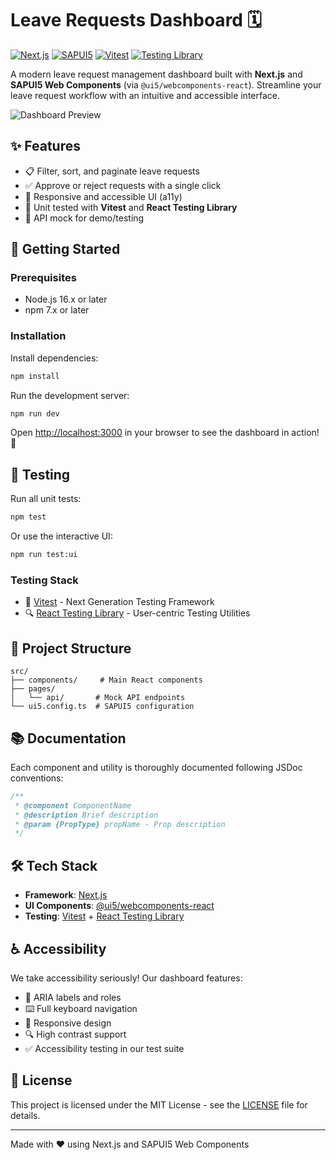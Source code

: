 # Leave Requests Dashboard 🗓️

[![Next.js](https://img.shields.io/badge/Next.js-black?style=flat-square&logo=next.js)](https://nextjs.org/)
[![SAPUI5](https://img.shields.io/badge/SAPUI5-0063B1?style=flat-square&logo=sap)](https://sap.github.io/ui5-webcomponents/)
[![Vitest](https://img.shields.io/badge/Vitest-729B1B?style=flat-square&logo=vitest)](https://vitest.dev/)
[![Testing Library](https://img.shields.io/badge/Testing_Library-E33332?style=flat-square&logo=testing-library)](https://testing-library.com/)

A modern leave request management dashboard built with **Next.js** and **SAPUI5 Web Components** (via `@ui5/webcomponents-react`). Streamline your leave request workflow with an intuitive and accessible interface.

![Dashboard Preview](https://via.placeholder.com/800x400?text=Dashboard+Preview)

## ✨ Features

- 📋 Filter, sort, and paginate leave requests
- ✅ Approve or reject requests with a single click
- 📱 Responsive and accessible UI (a11y)
- 🧪 Unit tested with **Vitest** and **React Testing Library**
- 🔄 API mock for demo/testing

## 🚀 Getting Started

### Prerequisites

- Node.js 16.x or later
- npm 7.x or later

### Installation

Install dependencies:
```bash
npm install
```

Run the development server:
```bash
npm run dev
```

Open [http://localhost:3000](http://localhost:3000) in your browser to see the dashboard in action! 🎉

## 🧪 Testing

Run all unit tests:
```bash
npm test
```

Or use the interactive UI:
```bash
npm run test:ui
```

### Testing Stack
- 🎯 [Vitest](https://vitest.dev/) - Next Generation Testing Framework
- 🔍 [React Testing Library](https://testing-library.com/docs/react-testing-library/intro/) - User-centric Testing Utilities

## 📁 Project Structure

```
src/
├── components/     # Main React components
├── pages/
│   └── api/       # Mock API endpoints
└── ui5.config.ts  # SAPUI5 configuration
```

## 📚 Documentation

Each component and utility is thoroughly documented following JSDoc conventions:

```typescript
/**
 * @component ComponentName
 * @description Brief description
 * @param {PropType} propName - Prop description
 */
```

## 🛠️ Tech Stack

- **Framework**: [Next.js](https://nextjs.org/)
- **UI Components**: [@ui5/webcomponents-react](https://sap.github.io/ui5-webcomponents-react/)
- **Testing**: [Vitest](https://vitest.dev/) + [React Testing Library](https://testing-library.com/)

## ♿ Accessibility

We take accessibility seriously! Our dashboard features:

- 🎯 ARIA labels and roles
- ⌨️ Full keyboard navigation
- 📱 Responsive design
- 🔍 High contrast support
- ✅ Accessibility testing in our test suite

## 📝 License

This project is licensed under the MIT License - see the [LICENSE](LICENSE) file for details.

---

Made with ❤️ using Next.js and SAPUI5 Web Components

